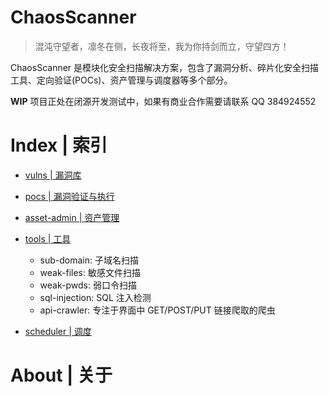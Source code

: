 # ChaosScanner

> 混沌守望者，凛冬在侧，长夜将至，我为你持剑而立，守望四方！

ChaosScanner 是模块化安全扫描解决方案，包含了漏洞分析、碎片化安全扫描工具、定向验证(POCs)、资产管理与调度器等多个部分。

**WIP** 项目正处在闭源开发测试中，如果有商业合作需要请联系 QQ 384924552

# Index | 索引

- [vulns | 漏洞库]()

- [pocs | 漏洞验证与执行]()

* [asset-admin | 资产管理]()

* [tools | 工具](./tools)

  - sub-domain: 子域名扫描
  - weak-files: 敏感文件扫描
  - weak-pwds: 弱口令扫描
  - sql-injection: SQL 注入检测
  - api-crawler: 专注于界面中 GET/POST/PUT 链接爬取的爬虫

- [scheduler | 调度]()

# About | 关于

